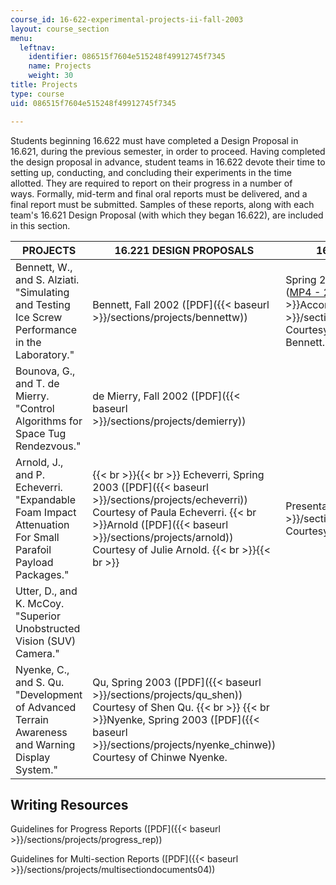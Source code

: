 ```yaml
---
course_id: 16-622-experimental-projects-ii-fall-2003
layout: course_section
menu:
  leftnav:
    identifier: 086515f7604e515248f49912745f7345
    name: Projects
    weight: 30
title: Projects
type: course
uid: 086515f7604e515248f49912745f7345

---
```


Students beginning 16.622 must have completed a Design Proposal in 16.621, during the previous semester, in order to proceed. Having completed the design proposal in advance, student teams in 16.622 devote their time to setting up, conducting, and concluding their experiments in the time allotted. They are required to report on their progress in a number of ways. Formally, mid-term and final oral reports must be delivered, and a final report must be submitted. Samples of these reports, along with each team's 16.621 Design Proposal (with which they began 16.622), are included in this section.

| PROJECTS | 16.221 DESIGN PROPOSALS | 16.222 FINAL PRESENTATIONS | 16.222 FINAL REPORTS |
| --- | --- | --- | --- |
| Bennett, W., and S. Alziati. "Simulating and Testing Ice Screw Performance in the Laboratory." | Bennett, Fall 2002 ([PDF]({{< baseurl >}}/sections/projects/bennettw)) | Spring 2003  {{< br >}}Presentation Video ([MP4 - 29 MB](https://archive.org/download/MIT16.662F03/mit16622abPresMay03-220k.mp4))  {{< br >}}  {{< br >}}Accompanying Slides ([PDF]({{< baseurl >}}/sections/projects/bennett_and_alzieti_ls)) Courtesy of Stefano Alziati and Warren Bennett. | Spring 2003 ([PDF]({{< baseurl >}}/sections/projects/alziati_bennett)) Courtesy of Warren Bennett and Stefano Alziati. |
| Bounova, G., and T. de Mierry. "Control Algorithms for Space Tug Rendezvous." | de Mierry, Fall 2002 ([PDF]({{< baseurl >}}/sections/projects/demierry)) | &nbsp; |
| Arnold, J., and P. Echeverri. "Expandable Foam Impact Attenuation For Small Parafoil Payload Packages." |  {{< br >}}{{< br >}} Echeverri, Spring 2003 ([PDF]({{< baseurl >}}/sections/projects/echeverri)) Courtesy of Paula Echeverri.  {{< br >}}Arnold ([PDF]({{< baseurl >}}/sections/projects/arnold)) Courtesy of Julie Arnold. {{< br >}}{{< br >}}  | Presentation ([PDF]({{< baseurl >}}/sections/projects/echeverri_arnold)) Courtesy of Julie Arnold and Paula Echeverri. | Final Report ([PDF]({{< baseurl >}}/sections/projects/arnold_echeverri)) Courtesy of Julie Arnold and Paula Echeverri. |
| Utter, D., and K. McCoy. "Superior Unobstructed Vision (SUV) Camera." | &nbsp; |
| Nyenke, C., and S. Qu. "Development of Advanced Terrain Awareness and Warning Display System." | Qu, Spring 2003 ([PDF]({{< baseurl >}}/sections/projects/qu_shen)) Courtesy of Shen Qu.  {{< br >}}  {{< br >}}Nyenke, Spring 2003 ([PDF]({{< baseurl >}}/sections/projects/nyenke_chinwe)) Courtesy of Chinwe Nyenke. | &nbsp; | Fall 2003 ([PDF]({{< baseurl >}}/sections/projects/nyenke_and_qu)) Courtesy of Chinwe Nyenke and Shen Qu. 

Writing Resources
-----------------

Guidelines for Progress Reports ([PDF]({{< baseurl >}}/sections/projects/progress_rep))

Guidelines for Multi-section Reports ([PDF]({{< baseurl >}}/sections/projects/multisectiondocuments04))